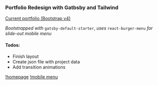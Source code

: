 ### **Portfolio Redesign with Gatbsby and Tailwind**

[Current portfolio (Bootstrap v4)](https://nikkipeel.com)

*Bootstrapped with* `gatsby-default-starter`, *uses* `react-burger-menu` *for slide-out mobile menu*

#### **Todos**:
- Finish layout
- Create json file with project data
- Add transition animations

[!homepage](images/homepage.png)
[!mobile menu](images/burger-menu.png)
